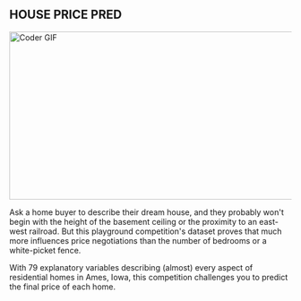 ## HOUSE PRICE PRED

<img align="center" src="https://storage.googleapis.com/kaggle-competitions/kaggle/5407/media/housesbanner.png" alt="Coder GIF" width="700" height="300">


Ask a home buyer to describe their dream house, and they probably won't begin with the height of the basement ceiling 
or the proximity to an east-west railroad. But this playground competition's dataset proves that much more influences 
price negotiations than the number of bedrooms or a white-picket fence.

With 79 explanatory variables describing (almost) every aspect of residential homes in Ames, Iowa, 
this competition challenges you to predict the final price of each home.
